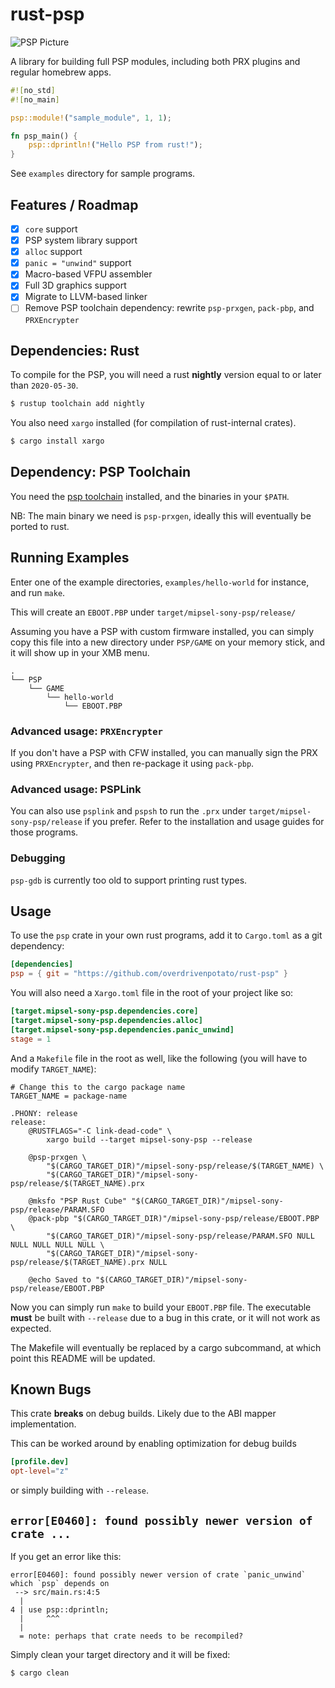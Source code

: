 # rust-psp

![PSP Picture](psp-hello-world.jpg)

A library for building full PSP modules, including both PRX plugins and regular
homebrew apps.

```rust
#![no_std]
#![no_main]

psp::module!("sample_module", 1, 1);

fn psp_main() {
    psp::dprintln!("Hello PSP from rust!");
}
```

See `examples` directory for sample programs.

## Features / Roadmap

- [x] `core` support
- [x] PSP system library support
- [x] `alloc` support
- [x] `panic = "unwind"` support
- [x] Macro-based VFPU assembler
- [x] Full 3D graphics support
- [x] Migrate to LLVM-based linker
- [ ] Remove PSP toolchain dependency: rewrite `psp-prxgen`, `pack-pbp`, and
      `PRXEncrypter`

## Dependencies: Rust

To compile for the PSP, you will need a rust **nightly** version equal to or
later than `2020-05-30`.

```sh
$ rustup toolchain add nightly
```

You also need `xargo` installed (for compilation of rust-internal crates).

```sh
$ cargo install xargo
```

## Dependency: PSP Toolchain

You need the [psp toolchain] installed, and the binaries in your `$PATH`.

NB: The main binary we need is `psp-prxgen`, ideally this will eventually be
ported to rust.

[psp toolchain]: https://github.com/pspdev/psptoolchain

## Running Examples

Enter one of the example directories, `examples/hello-world` for instance, and
run `make`.

This will create an `EBOOT.PBP` under `target/mipsel-sony-psp/release/`

Assuming you have a PSP with custom firmware installed, you can simply copy this
file into a new directory under `PSP/GAME` on your memory stick, and it will
show up in your XMB menu.

```
.
└── PSP
    └── GAME
        └── hello-world
            └── EBOOT.PBP
```

### Advanced usage: `PRXEncrypter`

If you don't have a PSP with CFW installed, you can manually sign the PRX using
`PRXEncrypter`, and then re-package it using `pack-pbp`.

### Advanced usage: PSPLink

You can also use `psplink` and `pspsh` to run the `.prx` under
`target/mipsel-sony-psp/release` if you prefer. Refer to the installation and
usage guides for those programs.

### Debugging

`psp-gdb` is currently too old to support printing rust types.

## Usage

To use the `psp` crate in your own rust programs, add it to `Cargo.toml`
as a git dependency:

```toml
[dependencies]
psp = { git = "https://github.com/overdrivenpotato/rust-psp" }
```

You will also need a `Xargo.toml` file in the root of your project like so:

```toml
[target.mipsel-sony-psp.dependencies.core]
[target.mipsel-sony-psp.dependencies.alloc]
[target.mipsel-sony-psp.dependencies.panic_unwind]
stage = 1
```

And a `Makefile` file in the root as well, like the following (you will have to
modify `TARGET_NAME`):

```make
# Change this to the cargo package name
TARGET_NAME = package-name

.PHONY: release
release:
	@RUSTFLAGS="-C link-dead-code" \
		xargo build --target mipsel-sony-psp --release

	@psp-prxgen \
		"$(CARGO_TARGET_DIR)"/mipsel-sony-psp/release/$(TARGET_NAME) \
		"$(CARGO_TARGET_DIR)"/mipsel-sony-psp/release/$(TARGET_NAME).prx

	@mksfo "PSP Rust Cube" "$(CARGO_TARGET_DIR)"/mipsel-sony-psp/release/PARAM.SFO
	@pack-pbp "$(CARGO_TARGET_DIR)"/mipsel-sony-psp/release/EBOOT.PBP \
		"$(CARGO_TARGET_DIR)"/mipsel-sony-psp/release/PARAM.SFO NULL NULL NULL NULL NULL \
		"$(CARGO_TARGET_DIR)"/mipsel-sony-psp/release/$(TARGET_NAME).prx NULL

	@echo Saved to "$(CARGO_TARGET_DIR)"/mipsel-sony-psp/release/EBOOT.PBP
```

Now you can simply run `make` to build your `EBOOT.PBP` file. The executable
**must** be built with `--release` due to a bug in this crate, or it will not
work as expected.

The Makefile will eventually be replaced by a cargo subcommand, at which point
this README will be updated.

## Known Bugs

This crate **breaks** on debug builds. Likely due to the ABI mapper
implementation.

This can be worked around by enabling optimization for debug builds

```toml
[profile.dev]
opt-level="z"
```
or simply building with `--release`.

## `error[E0460]: found possibly newer version of crate ...`

If you get an error like this:

```
error[E0460]: found possibly newer version of crate `panic_unwind` which `psp` depends on
 --> src/main.rs:4:5
  |
4 | use psp::dprintln;
  |     ^^^
  |
  = note: perhaps that crate needs to be recompiled?
```

Simply clean your target directory and it will be fixed:

```sh
$ cargo clean
```
